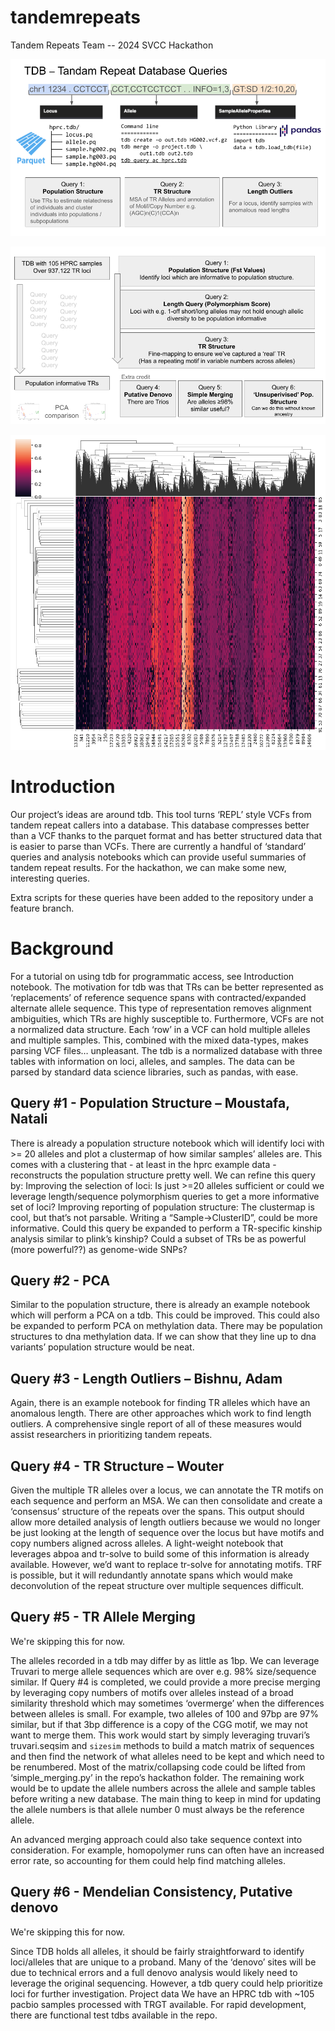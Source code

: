 # tandemrepeats
Tandem Repeats Team -- 2024 SVCC Hackathon

![alt text](https://github.com/collaborativebioinformatics/tandemrepeats/blob/main/Slide1.png?raw=true)

![alt text](https://github.com/collaborativebioinformatics/tandemrepeats/blob/main/Slide2.png?raw=true)

![alt text](https://github.com/collaborativebioinformatics/tandemrepeats/blob/main/allelefq_clustermap2.png?raw=true)

Introduction
============
Our project’s ideas are around tdb. This tool turns ‘REPL’ style VCFs from tandem repeat callers into a database. This database compresses better than a VCF thanks to the parquet format and has better structured data that is easier to parse than VCFs. There are currently a handful of ‘standard’ queries and analysis notebooks which can provide useful summaries of tandem repeat results. For the hackathon, we can make some new, interesting queries.

Extra scripts for these queries have been added to the repository under a feature branch.

Background
===========

For a tutorial on using tdb for programmatic access, see Introduction notebook. The motivation for tdb was that TRs can be better represented as ‘replacements’ of reference sequence spans with contracted/expanded alternate allele sequence. This type of representation removes alignment ambiguities, which TRs are highly susceptible to. Furthermore, VCFs are not a normalized data structure. Each ‘row’ in a VCF can hold multiple alleles and multiple samples. This, combined with the mixed data-types, makes parsing VCF files… unpleasant.  The tdb is a normalized database with three tables with information on loci, alleles, and samples. The data can be parsed by standard data science libraries, such as pandas, with ease.

Query #1 - Population Structure – Moustafa, Natali
--------------
There is already a population structure notebook which will identify loci with >= 20 alleles and plot a clustermap of how similar samples’ alleles are. This comes with a clustering that - at least in the hprc example data - reconstructs the population structure pretty well. We can refine this query by:
Improving the selection of loci: Is just >=20 alleles sufficient or could we leverage length/sequence polymorphism queries to get a more informative set of loci?
Improving reporting of population structure: The clustermap is cool, but that’s not parsable. Writing a “Sample->ClusterID”, could be more informative.
Could this query be expanded to perform a TR-specific kinship analysis similar to plink’s kinship? Could a subset of TRs be as powerful (more powerful??) as genome-wide SNPs?

Query #2 - PCA
--------------
Similar to the population structure, there is already an example notebook which will perform a PCA on a tdb. This could be improved. This could also be expanded to perform PCA on methylation data. There may be population structures to dna methylation data. If we can show that they line up to dna variants’ population structure would be neat.

Query #3 - Length Outliers – Bishnu, Adam
--------------
Again, there is an example notebook for finding TR alleles which have an anomalous length. There are other approaches which work to find length outliers. A comprehensive single report of all of these measures would assist researchers in prioritizing tandem repeats.

Query #4 - TR Structure  – Wouter
--------------
Given the multiple TR alleles over a locus, we can annotate the TR motifs on each sequence and perform an MSA. We can then consolidate and create a ‘consensus’ structure of the repeats over the spans. This output should allow more detailed analysis of length outliers because we would no longer be just looking at the length of sequence over the locus but have motifs and copy numbers aligned across alleles. A light-weight notebook that leverages abpoa and tr-solve to build some of this information is already available. However, we’d want to replace tr-solve for annotating motifs. TRF is possible, but it will redundantly annotate spans which would make deconvolution of the repeat structure over multiple sequences difficult.

Query #5 - TR Allele Merging
----------------------------

We're skipping this for now.

The alleles recorded in a tdb may differ by as little as 1bp. We can leverage Truvari to merge allele sequences which are over e.g. 98% size/sequence similar. If Query #4 is completed, we could provide a more precise merging by leveraging copy numbers of motifs over alleles instead of a broad similarity threshold which may sometimes ‘overmerge’ when the differences between alleles is small. For example, two alleles of 100 and 97bp are 97% similar, but if that 3bp difference is a copy of the CGG motif, we may not want to merge them. This work would start by simply leveraging truvari’s truvari.seqsim and `sizesim` methods to build a match matrix of sequences and then find the network of what alleles need to be kept and which need to be renumbered. Most of the matrix/collapsing code could be lifted from ‘simple_merging.py’ in the repo’s hackathon folder. The remaining work would be to update the allele numbers across the allele and sample tables before writing a new database. The main thing to keep in mind for updating the allele numbers is that allele number 0 must always be the reference allele.

An advanced merging approach could also take sequence context into consideration. For example, homopolymer runs can often have an increased error rate, so accounting for them could help find matching alleles.

Query #6 - Mendelian Consistency, Putative denovo
-------------------------------------------------

We're skipping this for now.

Since TDB holds all alleles, it should be fairly straightforward to identify loci/alleles that are unique to a proband. Many of the ‘denovo’ sites will be due to technical errors and a full denovo analysis would likely need to leverage the original sequencing. However, a tdb query could help prioritize loci for further investigation.
Project data
We have an HPRC tdb with ~105 pacbio samples processed with TRGT available. For rapid development, there are functional test tdbs available in the repo.




